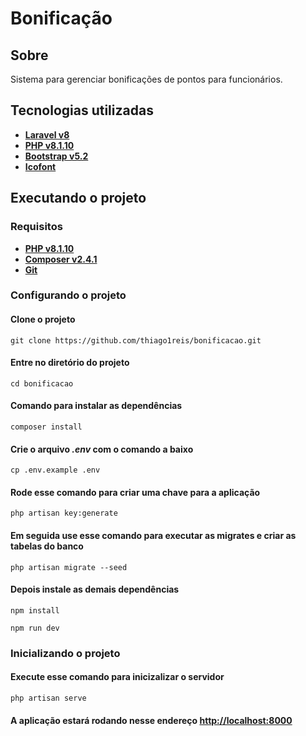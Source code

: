 
# Bonificação

## Sobre

Sistema para gerenciar bonificações de pontos para funcionários.
## Tecnologias utilizadas

- **[Laravel v8](https://laravel.com/docs/8.x)**
- **[PHP v8.1.10](https://www.php.net/releases/8.1/pt_BR.php)**
- **[Bootstrap v5.2](https://getbootstrap.com/docs/5.2/getting-started/introduction/)**
- **[Icofont](https://icofont.com/)**

## Executando o projeto
### Requisitos 

- **[PHP v8.1.10](https://www.php.net/releases/8.1/pt_BR.php)**
- **[Composer v2.4.1](https://getcomposer.org/)**
- **[Git](https://git-scm.com/)**
### Configurando o projeto
#### Clone o projeto
```
git clone https://github.com/thiago1reis/bonificacao.git
```
#### Entre no diretório do projeto
```
cd bonificacao
```
#### Comando para instalar as dependências
```
composer install
```
#### Crie o arquivo *.env* com o comando a baixo
```
cp .env.example .env
```
#### Rode esse comando para criar uma chave para a aplicação
```
php artisan key:generate
```
#### Em seguida use esse comando para executar as migrates e criar as tabelas do banco
```
php artisan migrate --seed
```
#### Depois instale as demais dependências
```
npm install
```
```
npm run dev
```
### Inicializando o projeto
#### Execute esse comando para inicizalizar o servidor
```
php artisan serve
```
#### A aplicação estará rodando nesse endereço **[http://localhost:8000](http://localhost:8000)** 